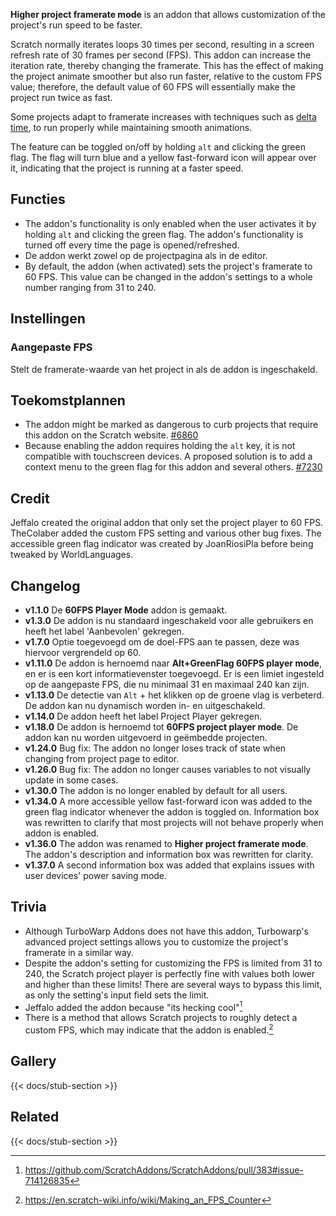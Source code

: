 ---
---

**Higher project framerate mode** is an addon that allows customization of the project's run speed to be faster.

Scratch normally iterates loops 30 times per second, resulting in a screen refresh rate of 30 frames per second (FPS). This addon can increase the iteration rate, thereby changing the framerate. This has the effect of making the project animate smoother but also run faster, relative to the custom FPS value; therefore, the default value of 60 FPS will essentially make the project run twice as fast.

Some projects adapt to framerate increases with techniques such as [delta time](https://en.wikipedia.org/wiki/Delta_timing), to run properly while maintaining smooth animations.

The feature can be toggled on/off by holding `alt` and clicking the green flag. The flag will turn blue and a yellow fast-forward icon will appear over it, indicating that the project is running at a faster speed.

## Functies

- The addon's functionality is only enabled when the user activates it by holding `alt` and clicking the green flag. The addon's functionality is turned off every time the page is opened/refreshed.
- De addon werkt zowel op de projectpagina als in de editor.
- By default, the addon (when activated) sets the project's framerate to 60 FPS. This value can be changed in the addon's settings to a whole number ranging from 31 to 240.

## Instellingen

### Aangepaste FPS

Stelt de framerate-waarde van het project in als de addon is ingeschakeld.

## Toekomstplannen

- The addon might be marked as dangerous to curb projects that require this addon on the Scratch website. [#6860](https://github.com/ScratchAddons/ScratchAddons/issues/6860)
- Because enabling the addon requires holding the `alt` key, it is not compatible with touchscreen devices. A proposed solution is to add a context menu to the green flag for this addon and several others. [#7230](https://github.com/ScratchAddons/ScratchAddons/issues/7230)

## Credit

Jeffalo created the original addon that only set the project player to 60 FPS. TheColaber added the custom FPS setting and various other bug fixes. The accessible green flag indicator was created by JoanRiosiPla before being tweaked by WorldLanguages.

## Changelog

- **v1.1.0** De **60FPS Player Mode** addon is gemaakt.
- **v1.3.0** De addon is nu standaard ingeschakeld voor alle gebruikers en heeft het label 'Aanbevolen' gekregen.
- **v1.7.0** Optie toegevoegd om de doel-FPS aan te passen, deze was hiervoor vergrendeld op 60.
- **v1.11.0** De addon is hernoemd naar **Alt+GreenFlag 60FPS player mode**, en er is een kort informatievenster toegevoegd. Er is een limiet ingesteld op de aangepaste FPS, die nu minimaal 31 en maximaal 240 kan zijn.
- **v1.13.0** De detectie van `Alt` + het klikken op de groene vlag is verbeterd. De addon kan nu dynamisch worden in- en uitgeschakeld.
- **v1.14.0** De addon heeft het label Project Player gekregen.
- **v1.18.0** De addon is hernoemd tot **60FPS project player mode**. De addon kan nu worden uitgevoerd in geëmbedde projecten.
- **v1.24.0** Bug fix: The addon no longer loses track of state when changing from project page to editor.
- **v1.26.0** Bug fix: The addon no longer causes variables to not visually update in some cases.
- **v1.30.0** The addon is no longer enabled by default for all users.
- **v1.34.0** A more accessible yellow fast-forward icon was added to the green flag indicator whenever the addon is toggled on. Information box was rewritten to clarify that most projects will not behave properly when addon is enabled.
- **v1.36.0** The addon was renamed to **Higher project framerate mode**. The addon's description and information box was rewritten for clarity.
- **v1.37.0** A second information box was added that explains issues with user devices' power saving mode.

## Trivia

- Although TurboWarp Addons does not have this addon, Turbowarp's advanced project settings allows you to customize the project's framerate in a similar way.
- Despite the addon's setting for customizing the FPS is limited from 31 to 240, the Scratch project player is perfectly fine with values both lower and higher than these limits! There are several ways to bypass this limit, as only the setting's input field sets the limit.
- Jeffalo added the addon because "its hecking cool"[^1]
- There is a method that allows Scratch projects to roughly detect a custom FPS, which may indicate that the addon is enabled.[^2]

## Gallery

{{< docs/stub-section >}}

## Related

{{< docs/stub-section >}}

[^1]: https://github.com/ScratchAddons/ScratchAddons/pull/383#issue-714126835
[^2]: https://en.scratch-wiki.info/wiki/Making_an_FPS_Counter
